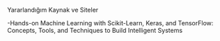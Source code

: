 Yararlandığım Kaynak ve Siteler

-Hands-on Machine Learning with Scikit-Learn, Keras, and TensorFlow: Concepts, Tools, and Techniques to Build Intelligent Systems
